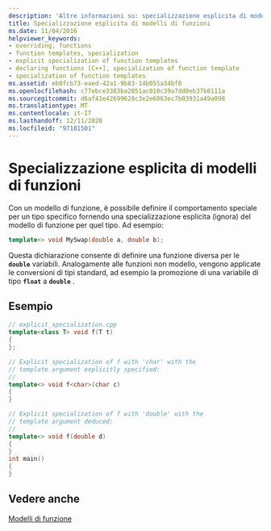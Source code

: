 ```yaml
---
description: 'Altre informazioni su: specializzazione esplicita di modelli di funzioni'
title: Specializzazione esplicita di modelli di funzioni
ms.date: 11/04/2016
helpviewer_keywords:
- overriding, functions
- function templates, specialization
- explicit specialization of function templates
- declaring functions [C++], specialization of function template
- specialization of function templates
ms.assetid: eb0fcb73-eaed-42a1-9b83-14b055a34bf8
ms.openlocfilehash: c77ebce3383ba2051ac010c39a7dd0eb37b8111a
ms.sourcegitcommit: d6af41e42699628c3e2e6063ec7b03931a49a098
ms.translationtype: MT
ms.contentlocale: it-IT
ms.lasthandoff: 12/11/2020
ms.locfileid: "97181501"
---
```

# <a name="explicit-specialization-of-function-templates"></a>Specializzazione esplicita di modelli di funzioni

Con un modello di funzione, è possibile definire il comportamento speciale per un tipo specifico fornendo una specializzazione esplicita (ignora) del modello di funzione per quel tipo. Ad esempio:

```cpp
template<> void MySwap(double a, double b);
```

Questa dichiarazione consente di definire una funzione diversa per le **`double`** variabili. Analogamente alle funzioni non modello, vengono applicate le conversioni di tipi standard, ad esempio la promozione di una variabile di tipo **`float`** a **`double`** .

## <a name="example"></a>Esempio

```cpp
// explicit_specialization.cpp
template<class T> void f(T t)
{
};

// Explicit specialization of f with 'char' with the
// template argument explicitly specified:
//
template<> void f<char>(char c)
{
}

// Explicit specialization of f with 'double' with the
// template argument deduced:
//
template<> void f(double d)
{
}
int main()
{
}
```

## <a name="see-also"></a>Vedere anche

[Modelli di funzione](../cpp/function-templates.md)
